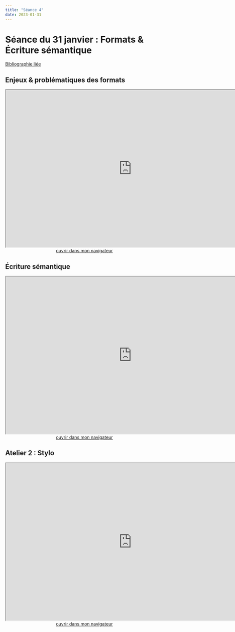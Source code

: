 ```yaml
--- 
title: "Séance 4"
date: 2023-01-31
---
```


# Séance du 31 janvier : Formats & Écriture sémantique

[Bibliographie liée](https://www.zotero.org/groups/4823133/fra3825-2023/collections/2I3B983R)

## Enjeux & problématiques des formats

<iframe src="https://mmellet.github.io/FRA3825_2023/slides/Seance-4-1.html" title="description"  height="500" width="800" allowfullscreen="allowfullscreen"></iframe>

<div style="text-align:center">
<a href="https://mmellet.github.io/FRA3825_2023/slides/Seance-4-1.html" target="_blank">ouvrir dans mon navigateur</a>
</div>

## Écriture sémantique

<iframe src="https://mmellet.github.io/FRA3825_2023/slides/Seance-4-2.html" title="description"  height="500" width="800" allowfullscreen="allowfullscreen"></iframe>


<div style="text-align:center">
<a href="https://mmellet.github.io/FRA3825_2023/slides/Seance-4-2.html" target="_blank">ouvrir dans mon navigateur</a>
</div>


## Atelier 2 : Stylo

<iframe src="https://mmellet.github.io/FRA3825_2023/slides/Atelier-2-1.html" title="description"  height="500" width="800" allowfullscreen="allowfullscreen"></iframe>


<div style="text-align:center">
<a href="https://mmellet.github.io/FRA3825_2023/slides/Atelier-2-1.html" target="_blank">ouvrir dans mon navigateur</a>
</div>